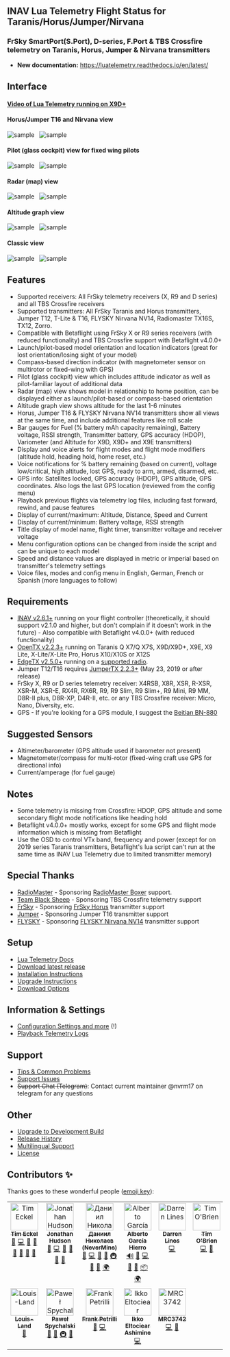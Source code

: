 ## INAV Lua Telemetry Flight Status for Taranis/Horus/Jumper/Nirvana

### FrSky SmartPort(S.Port), D-series, F.Port & TBS Crossfire telemetry on Taranis, Horus, Jumper & Nirvana transmitters

- **New documentation:** https://luatelemetry.readthedocs.io/en/latest/

## Interface

#### [Video of Lua Telemetry running on X9D+](https://youtu.be/YaUgywuT1YM)

#### Horus/Jumper T16 and Nirvana view

![sample](assets/iNavHorus.png "View on Horus transmitters")&nbsp;&nbsp;
![sample](assets/iNavNirvana.jpg "View on Nirvana NV14 transmitter")

#### Pilot (glass cockpit) view for fixed wing pilots

![sample](assets/iNavQX7pilot.png "Pilot view on Q X7, X-Lite & Jumper T12")&nbsp;&nbsp;
![sample](assets/iNavX9Dpilot.png "Pilot view on Taranis X9D, X9D+ and X9E")

#### Radar (map) view

![sample](assets/iNavQX7radar.png "Radar view on Q X7, X-Lite & Jumper T12")&nbsp;&nbsp;
![sample](assets/iNavX9Dradar.png "Radar view on Taranis X9D, X9D+ and X9E")

#### Altitude graph view

![sample](assets/iNavQX7alt.png "Altitude graph view on Q X7, X-Lite & Jumper T12")&nbsp;&nbsp;
![sample](assets/iNavX9Dalt.png "Altitude graph view on Taranis X9D, X9D+ and X9E")

#### Classic view

![sample](assets/iNavQX7.png "Classic view on Q X7, X-Lite & Jumper T12")&nbsp;&nbsp;
![sample](assets/iNavX9D.png "Classic view on Taranis X9D, X9D+ and X9E")

## Features

* Supported receivers: All FrSky telemetry receivers (X, R9 and D series) and all TBS Crossfire receivers
* Supported transmitters: All FrSky Taranis and Horus transmitters, Jumper T12, T-Lite & T16, FLYSKY Nirvana NV14, Radiomaster TX16S, TX12, Zorro.
* Compatible with Betaflight using FrSky X or R9 series receivers (with reduced functionality) and TBS Crossfire support with Betaflight v4.0.0+
* Launch/pilot-based model orientation and location indicators (great for lost orientation/losing sight of your model)
* Compass-based direction indicator (with magnetometer sensor on multirotor or fixed-wing with GPS)
* Pilot (glass cockpit) view which includes attitude indicator as well as pilot-familiar layout of additional data
* Radar (map) view shows model in relationship to home position, can be displayed either as launch/pilot-based or compass-based orientation
* Altitude graph view shows altitude for the last 1-6 minutes
* Horus, Jumper T16 & FLYSKY Nirvana NV14 transmitters show all views at the same time, and include additional features like roll scale
* Bar gauges for Fuel (% battery mAh capacity remaining), Battery voltage, RSSI strength, Transmitter battery, GPS accuracy (HDOP), Variometer (and Altitude for X9D, X9D+ and X9E transmitters)
* Display and voice alerts for flight modes and flight mode modifiers (altitude hold, heading hold, home reset, etc.)
* Voice notifications for % battery remaining (based on current), voltage low/critical, high altitude, lost GPS, ready to arm, armed, disarmed, etc.
* GPS info: Satellites locked, GPS accuracy (HDOP), GPS altitude, GPS coordinates. Also logs the last GPS location (reviewed from the config menu)
* Playback previous flights via telemetry log files, including fast forward, rewind, and pause features
* Display of current/maximum: Altitude, Distance, Speed and Current
* Display of current/minimum: Battery voltage, RSSI strength
* Title display of model name, flight timer, transmitter voltage and receiver voltage
* Menu configuration options can be changed from inside the script and can be unique to each model
* Speed and distance values are displayed in metric or imperial based on transmitter's telemetry settings
* Voice files, modes and config menu in English, German, French or Spanish (more languages to follow)

## Requirements

* [INAV v2.6.1+](https://github.com/iNavFlight/inav/releases) running on your flight controller (theoretically, it should support v2.1.0 and higher, but don't complain if it doesn't work in the future) - Also compatible with Betaflight v4.0.0+ (with reduced functionality)
* [OpenTX v2.2.3+](http://www.open-tx.org/) running on Taranis Q X7/Q X7S, X9D/X9D+, X9E, X9 Lite, X-Lite/X-Lite Pro, Horus X10/X10S or X12S
* [EdgeTX v2.5.0+](https://edgetx.org/) running on a [supported radio](https://github.com/EdgeTX/edgetx.github.io/wiki/Frequently-Asked-Questions).
* Jumper T12/T16 requires [JumperTX 2.2.3+](https://www.jumper.xyz/) (May 23, 2019 or after release)
* FrSky X, R9 or D series telemetry receiver: X4RSB, X8R, XSR, R-XSR, XSR-M, XSR-E, RX4R, RX6R, R9, R9 Slim, R9 Slim+, R9 Mini, R9 MM, D8R-II plus, D8R-XP, D4R-II, etc. or any TBS Crossfire receiver: Micro, Nano, Diversity, etc.
* GPS - If you're looking for a GPS module, I suggest the [Beitian BN-880](https://us.banggood.com/custlink/vvGD6DZWyg)

## Suggested Sensors

* Altimeter/barometer (GPS altitude used if barometer not present)
* Magnetometer/compass for multi-rotor (fixed-wing craft use GPS for directional info)
* Current/amperage (for fuel gauge)

## Notes

* Some telemetry is missing from Crossfire: HDOP, GPS altitude and some secondary flight mode notifications like heading hold
* Betaflight v4.0.0+ mostly works, except for some GPS and flight mode information which is missing from Betaflight
* Use the OSD to control VTx band, frequency and power (except for on 2019 series Taranis transmitters, Betaflight's lua script can't run at the same time as INAV Lua Telemetry due to limited transmitter memory)

## Special Thanks

* [RadioMaster](https://www.radiomasterrc.com/) - Sponsoring [RadioMaster Boxer](https://www.radiomasterrc.com/collections/boxer-1) support.
* [Team Black Sheep](https://www.team-blacksheep.com/) - Sponsoring TBS Crossfire telemetry support
* [FrSky](https://www.frsky-rc.com/) - Sponsoring [FrSky Horus](https://us.banggood.com/custlink/vG3D6Kiprr) transmitter support
* [Jumper](https://www.jumper.xyz/) - Sponsoring Jumper T16 transmitter support
* [FLYSKY](https://www.flysky-cn.com/) - Sponsoring [FLYSKY Nirvana NV14](https://us.banggood.com/custlink/GmGm0GZcpt) transmitter support

## Setup

* [Lua Telemetry Docs](https://luatelemetry.readthedocs.io/en/latest/)
* [Download latest release](https://github.com/iNavFlight/OpenTX-Telemetry-Widget/releases/latest)
* [Installation Instructions](https://luatelemetry.readthedocs.io/en/latest/Getting-Started/)
* [Upgrade Instructions](https://luatelemetry.readthedocs.io/en/latest/Upgrade/)
* [Download Options](https://luatelemetry.readthedocs.io/en/latest/Getting-Started/#download-options)

## Information & Settings

* [Configuration Settings and more](https://luatelemetry.readthedocs.io/en/latest/Configuration-Settings/) (!)
* [Playback Telemetry Logs](https://luatelemetry.readthedocs.io/en/latest/Configuration-Settings/#playback-telemetry-log-files)

## Support

* [Tips & Common Problems](https://luatelemetry.readthedocs.io/en/latest/Tips-%26-Common-Problems/)
* [Support Issues](https://github.com/iNavFlight/OpenTX-Telemetry-Widget/issues?q=is%3Aissue)
* ~~Support Chat (Telegram)~~: Contact current maintainer @nvrm17 on telegram for any questions

## Other

* [Upgrade to Development Build](https://luatelemetry.readthedocs.io/en/latest/Upgrade/#upgrade-to-development-build)
* [Release History](https://luatelemetry.readthedocs.io/en/latest/Change-Log)
* [Multilingual Support](https://luatelemetry.readthedocs.io/en/latest/Multilingual-Support/)
* [License](https://github.com/iNavFlight/OpenTX-Telemetry-Widget/blob/master/LICENSE)

## Contributors ✨

Thanks goes to these wonderful people ([emoji key](https://allcontributors.org/docs/en/emoji-key)):

<!-- ALL-CONTRIBUTORS-LIST:START - Do not remove or modify this section -->
<!-- prettier-ignore-start -->
<!-- markdownlint-disable -->
<table>
  <tbody>
    <tr>
      <td align="center" valign="top" width="14.28%"><a href="https://www.baconorbeer.com/"><img src="https://avatars.githubusercontent.com/u/2592128?v=4?s=64" width="64px;" alt="Tim Eckel"/><br /><sub><b>Tim Eckel</b></sub></a><br /><a href="#question-teckel12" title="Answering Questions">💬</a> <a href="https://github.com/iNavFlight/OpenTX-Telemetry-Widget/commits?author=teckel12" title="Code">💻</a> <a href="#data-teckel12" title="Data">🔣</a> <a href="#design-teckel12" title="Design">🎨</a> <a href="https://github.com/iNavFlight/OpenTX-Telemetry-Widget/commits?author=teckel12" title="Documentation">📖</a> <a href="#ideas-teckel12" title="Ideas, Planning, & Feedback">🤔</a> <a href="#maintenance-teckel12" title="Maintenance">🚧</a> <a href="#research-teckel12" title="Research">🔬</a></td>
      <td align="center" valign="top" width="14.28%"><a href="http://www.daria.co.uk/"><img src="https://avatars.githubusercontent.com/u/158229?v=4?s=64" width="64px;" alt="Jonathan Hudson"/><br /><sub><b>Jonathan Hudson</b></sub></a><br /><a href="#question-stronnag" title="Answering Questions">💬</a> <a href="https://github.com/iNavFlight/OpenTX-Telemetry-Widget/commits?author=stronnag" title="Code">💻</a> <a href="#ideas-stronnag" title="Ideas, Planning, & Feedback">🤔</a> <a href="#maintenance-stronnag" title="Maintenance">🚧</a> <a href="#research-stronnag" title="Research">🔬</a> <a href="https://github.com/iNavFlight/OpenTX-Telemetry-Widget/pulls?q=is%3Apr+reviewed-by%3Astronnag" title="Reviewed Pull Requests">👀</a></td>
      <td align="center" valign="top" width="14.28%"><a href="https://github.com/nm17"><img src="https://avatars.githubusercontent.com/u/23419131?v=4?s=64" width="64px;" alt="Даниил Николаев (NeverMine)"/><br /><sub><b>Даниил Николаев (NeverMine)</b></sub></a><br /><a href="https://github.com/iNavFlight/OpenTX-Telemetry-Widget/issues?q=author%3Anm17" title="Bug reports">🐛</a> <a href="https://github.com/iNavFlight/OpenTX-Telemetry-Widget/commits?author=nm17" title="Code">💻</a> <a href="https://github.com/iNavFlight/OpenTX-Telemetry-Widget/commits?author=nm17" title="Documentation">📖</a> <a href="#ideas-nm17" title="Ideas, Planning, & Feedback">🤔</a> <a href="#infra-nm17" title="Infrastructure (Hosting, Build-Tools, etc)">🚇</a> <a href="#maintenance-nm17" title="Maintenance">🚧</a> <a href="#tool-nm17" title="Tools">🔧</a> <a href="#translation-nm17" title="Translation">🌍</a></td>
      <td align="center" valign="top" width="14.28%"><a href="https://github.com/fiam"><img src="https://avatars.githubusercontent.com/u/41529?v=4?s=64" width="64px;" alt="Alberto García Hierro"/><br /><sub><b>Alberto García Hierro</b></sub></a><br /><a href="#audio-fiam" title="Audio">🔊</a> <a href="https://github.com/iNavFlight/OpenTX-Telemetry-Widget/issues?q=author%3Afiam" title="Bug reports">🐛</a> <a href="https://github.com/iNavFlight/OpenTX-Telemetry-Widget/commits?author=fiam" title="Code">💻</a> <a href="#design-fiam" title="Design">🎨</a> <a href="#ideas-fiam" title="Ideas, Planning, & Feedback">🤔</a> <a href="#platform-fiam" title="Packaging/porting to new platform">📦</a> <a href="#translation-fiam" title="Translation">🌍</a></td>
      <td align="center" valign="top" width="14.28%"><a href="https://www.mrd-rc.com/"><img src="https://avatars.githubusercontent.com/u/17590174?v=4?s=64" width="64px;" alt="Darren Lines"/><br /><sub><b>Darren Lines</b></sub></a><br /><a href="https://github.com/iNavFlight/OpenTX-Telemetry-Widget/commits?author=MrD-RC" title="Code">💻</a></td>
      <td align="center" valign="top" width="14.28%"><a href="https://github.com/t413"><img src="https://avatars.githubusercontent.com/u/326829?v=4?s=64" width="64px;" alt="Tim O'Brien"/><br /><sub><b>Tim O'Brien</b></sub></a><br /><a href="https://github.com/iNavFlight/OpenTX-Telemetry-Widget/commits?author=t413" title="Code">💻</a> <a href="#ideas-t413" title="Ideas, Planning, & Feedback">🤔</a></td>
      <td align="center" valign="top" width="14.28%"><a href="https://github.com/Peschi90"><img src="https://avatars.githubusercontent.com/u/42059226?v=4?s=64" width="64px;" alt="Peschi90"/><br /><sub><b>Peschi90</b></sub></a><br /><a href="#translation-Peschi90" title="Translation">🌍</a></td>
    </tr>
    <tr>
      <td align="center" valign="top" width="14.28%"><a href="https://github.com/Louis-Land"><img src="https://avatars.githubusercontent.com/u/42384091?v=4?s=64" width="64px;" alt="Louis-Land"/><br /><sub><b>Louis-Land</b></sub></a><br /><a href="#ideas-Louis-Land" title="Ideas, Planning, & Feedback">🤔</a></td>
      <td align="center" valign="top" width="14.28%"><a href="https://quadmeup.com/"><img src="https://avatars.githubusercontent.com/u/966811?v=4?s=64" width="64px;" alt="Paweł Spychalski"/><br /><sub><b>Paweł Spychalski</b></sub></a><br /><a href="#question-DzikuVx" title="Answering Questions">💬</a> <a href="#ideas-DzikuVx" title="Ideas, Planning, & Feedback">🤔</a> <a href="#infra-DzikuVx" title="Infrastructure (Hosting, Build-Tools, etc)">🚇</a> <a href="#maintenance-DzikuVx" title="Maintenance">🚧</a></td>
      <td align="center" valign="top" width="14.28%"><a href="https://frank.petril.li/"><img src="https://avatars.githubusercontent.com/u/8746034?v=4?s=64" width="64px;" alt="Frank Petrilli"/><br /><sub><b>Frank Petrilli</b></sub></a><br /><a href="#question-FrankPetrilli" title="Answering Questions">💬</a> <a href="https://github.com/iNavFlight/OpenTX-Telemetry-Widget/commits?author=FrankPetrilli" title="Code">💻</a></td>
      <td align="center" valign="top" width="14.28%"><a href="https://bandism.net/"><img src="https://avatars.githubusercontent.com/u/22633385?v=4?s=64" width="64px;" alt="Ikko Eltociear Ashimine"/><br /><sub><b>Ikko Eltociear Ashimine</b></sub></a><br /><a href="https://github.com/iNavFlight/OpenTX-Telemetry-Widget/commits?author=eltociear" title="Code">💻</a></td>
      <td align="center" valign="top" width="14.28%"><a href="https://github.com/MRC3742"><img src="https://avatars.githubusercontent.com/u/26642502?v=4?s=64" width="64px;" alt="MRC3742"/><br /><sub><b>MRC3742</b></sub></a><br /><a href="https://github.com/iNavFlight/OpenTX-Telemetry-Widget/commits?author=MRC3742" title="Code">💻</a> <a href="#research-MRC3742" title="Research">🔬</a></td>
    </tr>
  </tbody>
</table>

<!-- markdownlint-restore -->
<!-- prettier-ignore-end -->

<!-- ALL-CONTRIBUTORS-LIST:END -->
